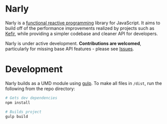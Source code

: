 # Narly

Narly is a [functional reactive programming](https://en.wikipedia.org/wiki/Functional_reactive_programming) library for JavaScript. It aims to build off of the performance improvements realized by projects such as [Kefir](http://rpominov.github.io/kefir/), while providing a simpler codebase and cleaner API for developers.

Narly is under active development. **Contributions are welcomed**, particularly for missing base API features - please see [Issues](https://github.com/mcmathja/narly/issues).

# Development

Narly builds as a UMD module using [gulp](https://github.com/gulpjs/gulp/blob/master/docs/getting-started.md). To make all files in `/dist`, run the following from the repo directory:

```sh
# Gets dev dependencies
npm install

# Builds project
gulp build
```